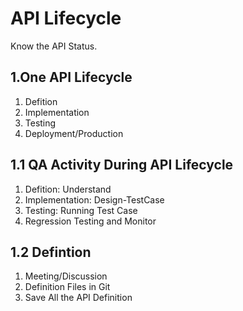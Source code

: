 # API Lifecycle

Know the API Status.

## 1.One API Lifecycle

1. Defition
2. Implementation
3. Testing
4. Deployment/Production

## 1.1 QA Activity During API Lifecycle

1. Defition: Understand
2. Implementation: Design-TestCase
3. Testing: Running Test Case
4. Regression Testing and Monitor

## 1.2 Defintion 

1. Meeting/Discussion
2. Definition Files in Git
3. Save All the API Definition 

